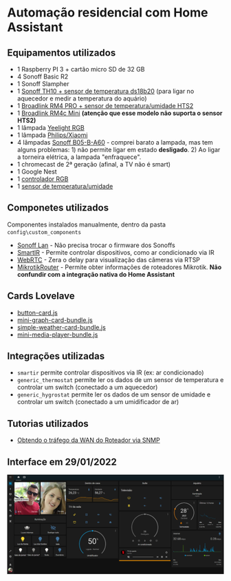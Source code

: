 # Automação residencial com Home Assistant

## Equipamentos utilizados
- 1 Raspberry PI 3 + cartão micro SD de 32 GB
- 4 Sonoff Basic R2
- 1  Sonoff Slampher
- 1 [Sonoff TH10 + sensor de temperatura ds18b20](https://pt.aliexpress.com/item/32865452363.html?gatewayAdapt=glo2bra&spm=a2g0o.9042311.0.0.2742b90ay59UfH) (para ligar no aquecedor e medir a temperatura do aquário)
- 1 [Broadlink RM4 PRO + sensor de temperatura/umidade HTS2](https://pt.aliexpress.com/item/1005001625163568.html?gatewayAdapt=glo2bra&spm=a2g0o.9042311.0.0.2742b90aP3fL4w)
- 1 [Broadlink RM4c Mini](https://pt.aliexpress.com/item/33032400979.html?gatewayAdapt=glo2bra&spm=a2g0o.9042311.0.0.2742b90aP3fL4w) **(atenção que esse modelo não suporta o sensor HTS2)**
- 1 lâmpada [Yeelight RGB](vhttps://pt.aliexpress.com/item/32885328641.html?gatewayAdapt=glo2bra&spm=a2g0o.9042311.0.0.2742b90aGm32Rz) 
- 1 lâmpada [Philips/Xiaomi](https://pt.aliexpress.com/item/32853967773.html?gatewayAdapt=glo2bra&spm=a2g0o.9042311.0.0.2742b90awXatLR)
- 4 lâmpadas [Sonoff B05-B-A60](https://pt.aliexpress.com/item/1005002061178114.html?gatewayAdapt=glo2bra&spm=a2g0o.9042311.0.0.2742b90aP3fL4w) - comprei barato a lampada, mas tem alguns problemas: 1) não permite ligar em estado **desligado**. 2) Ao ligar a torneira elétrica, a lampada "enfraquece".
- 1 chromecast de 2ª geração (afinal, a TV não é smart)
- 1 Google Nest
- 1 [controlador RGB](https://pt.aliexpress.com/item/1005001800139865.html?spm=a2g0o.order_list.0.0.555ccaa42PfbkA&gatewayAdapt=glo2bra)
- 1 [sensor de temperatura/umidade](https://www.aliexpress.com/item/1005004592980757.html?spm=a2g0o.order_list.0.0.555ccaa42PfbkA)

## Componetes utilizados
Componentes instalados manualmente, dentro da pasta ``config\custom_components``
- [Sonoff Lan](https://github.com/AlexxIT/SonoffLAN) - Não precisa trocar o firmware dos Sonoffs 
- [SmartIR](https://github.com/smartHomeHub/SmartIR) - Permite controlar dispositivos, como ar condicionado via IR
- [WebRTC](https://github.com/AlexxIT/WebRTC) - Zera o delay para visualização das câmeras via RTSP
- [MikrotikRouter](https://github.com/tomaae/homeassistant-mikrotik_router) - Permite obter informações de roteadores Mikrotik. **Não confundir com a integração nativa do Home Assistant**
## Cards Lovelave
- [button-card.js](https://github.com/custom-cards/button-card)
- [mini-graph-card-bundle.js](https://github.com/kalkih/mini-graph-card)
- [simple-weather-card-bundle.js](https://github.com/kalkih/simple-weather-card)
- [mini-media-player-bundle.js](https://github.com/kalkih/mini-media-player)

## Integrações utilizadas
- ``smartir`` permite controlar dispositivos via IR (ex: ar condicionado)
- ``generic_thermostat`` permite ler os dados de um sensor de temperatura e controlar um switch (conectado a um aquecedor)
- ``generic_hygrostat`` permite ler os dados de um sensor de umidade e controlar um switch (conectado a um umidificador de ar)

## Tutorias utilizados
- [Obtendo o tráfego da WAN do Roteador via SNMP](https://forum.homeassistantbrasil.com.br/t/obtendo-o-trafego-da-wan-do-roteador-via-snmp-tempo-real/92) 

## Interface em 29/01/2022
![Alt text](print30-01-22.png?raw=true "Title")

